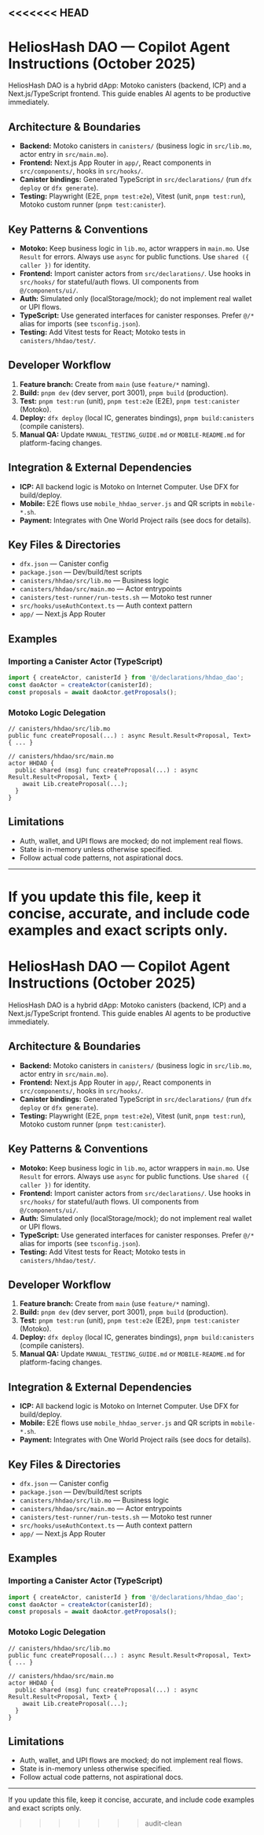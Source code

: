 <<<<<<< HEAD
---

# HeliosHash DAO — Copilot Agent Instructions (October 2025)

HeliosHash DAO is a hybrid dApp: Motoko canisters (backend, ICP) and a Next.js/TypeScript frontend. This guide enables AI agents to be productive immediately.

## Architecture & Boundaries
- **Backend:** Motoko canisters in `canisters/` (business logic in `src/lib.mo`, actor entry in `src/main.mo`).
- **Frontend:** Next.js App Router in `app/`, React components in `src/components/`, hooks in `src/hooks/`.
- **Canister bindings:** Generated TypeScript in `src/declarations/` (run `dfx deploy` or `dfx generate`).
- **Testing:** Playwright (E2E, `pnpm test:e2e`), Vitest (unit, `pnpm test:run`), Motoko custom runner (`pnpm test:canister`).

## Key Patterns & Conventions
- **Motoko:** Keep business logic in `lib.mo`, actor wrappers in `main.mo`. Use `Result` for errors. Always use `async` for public functions. Use `shared ({ caller })` for identity.
- **Frontend:** Import canister actors from `src/declarations/`. Use hooks in `src/hooks/` for stateful/auth flows. UI components from `@/components/ui/`.
- **Auth:** Simulated only (localStorage/mock); do not implement real wallet or UPI flows.
- **TypeScript:** Use generated interfaces for canister responses. Prefer `@/*` alias for imports (see `tsconfig.json`).
- **Testing:** Add Vitest tests for React; Motoko tests in `canisters/hhdao/test/`.

## Developer Workflow
1. **Feature branch:** Create from `main` (use `feature/*` naming).
2. **Build:** `pnpm dev` (dev server, port 3001), `pnpm build` (production).
3. **Test:** `pnpm test:run` (unit), `pnpm test:e2e` (E2E), `pnpm test:canister` (Motoko).
4. **Deploy:** `dfx deploy` (local IC, generates bindings), `pnpm build:canisters` (compile canisters).
5. **Manual QA:** Update `MANUAL_TESTING_GUIDE.md` or `MOBILE-README.md` for platform-facing changes.

## Integration & External Dependencies
- **ICP:** All backend logic is Motoko on Internet Computer. Use DFX for build/deploy.
- **Mobile:** E2E flows use `mobile_hhdao_server.js` and QR scripts in `mobile-*.sh`.
- **Payment:** Integrates with One World Project rails (see docs for details).

## Key Files & Directories
- `dfx.json` — Canister config
- `package.json` — Dev/build/test scripts
- `canisters/hhdao/src/lib.mo` — Business logic
- `canisters/hhdao/src/main.mo` — Actor entrypoints
- `canisters/test-runner/run-tests.sh` — Motoko test runner
- `src/hooks/useAuthContext.ts` — Auth context pattern
- `app/` — Next.js App Router

## Examples
### Importing a Canister Actor (TypeScript)
```ts
import { createActor, canisterId } from '@/declarations/hhdao_dao';
const daoActor = createActor(canisterId);
const proposals = await daoActor.getProposals();
```

### Motoko Logic Delegation
```motoko
// canisters/hhdao/src/lib.mo
public func createProposal(...) : async Result.Result<Proposal, Text> { ... }

// canisters/hhdao/src/main.mo
actor HHDAO {
  public shared (msg) func createProposal(...) : async Result.Result<Proposal, Text> {
    await Lib.createProposal(...);
  }
}
```

## Limitations
- Auth, wallet, and UPI flows are mocked; do not implement real flows.
- State is in-memory unless otherwise specified.
- Follow actual code patterns, not aspirational docs.

---
If you update this file, keep it concise, accurate, and include code examples and exact scripts only.
=======

# HeliosHash DAO — Copilot Agent Instructions (October 2025)

HeliosHash DAO is a hybrid dApp: Motoko canisters (backend, ICP) and a Next.js/TypeScript frontend. This guide enables AI agents to be productive immediately.

## Architecture & Boundaries
- **Backend:** Motoko canisters in `canisters/` (business logic in `src/lib.mo`, actor entry in `src/main.mo`).
- **Frontend:** Next.js App Router in `app/`, React components in `src/components/`, hooks in `src/hooks/`.
- **Canister bindings:** Generated TypeScript in `src/declarations/` (run `dfx deploy` or `dfx generate`).
- **Testing:** Playwright (E2E, `pnpm test:e2e`), Vitest (unit, `pnpm test:run`), Motoko custom runner (`pnpm test:canister`).

## Key Patterns & Conventions
- **Motoko:** Keep business logic in `lib.mo`, actor wrappers in `main.mo`. Use `Result` for errors. Always use `async` for public functions. Use `shared ({ caller })` for identity.
- **Frontend:** Import canister actors from `src/declarations/`. Use hooks in `src/hooks/` for stateful/auth flows. UI components from `@/components/ui/`.
- **Auth:** Simulated only (localStorage/mock); do not implement real wallet or UPI flows.
- **TypeScript:** Use generated interfaces for canister responses. Prefer `@/*` alias for imports (see `tsconfig.json`).
- **Testing:** Add Vitest tests for React; Motoko tests in `canisters/hhdao/test/`.

## Developer Workflow
1. **Feature branch:** Create from `main` (use `feature/*` naming).
2. **Build:** `pnpm dev` (dev server, port 3001), `pnpm build` (production).
3. **Test:** `pnpm test:run` (unit), `pnpm test:e2e` (E2E), `pnpm test:canister` (Motoko).
4. **Deploy:** `dfx deploy` (local IC, generates bindings), `pnpm build:canisters` (compile canisters).
5. **Manual QA:** Update `MANUAL_TESTING_GUIDE.md` or `MOBILE-README.md` for platform-facing changes.

## Integration & External Dependencies
- **ICP:** All backend logic is Motoko on Internet Computer. Use DFX for build/deploy.
- **Mobile:** E2E flows use `mobile_hhdao_server.js` and QR scripts in `mobile-*.sh`.
- **Payment:** Integrates with One World Project rails (see docs for details).

## Key Files & Directories
- `dfx.json` — Canister config
- `package.json` — Dev/build/test scripts
- `canisters/hhdao/src/lib.mo` — Business logic
- `canisters/hhdao/src/main.mo` — Actor entrypoints
- `canisters/test-runner/run-tests.sh` — Motoko test runner
- `src/hooks/useAuthContext.ts` — Auth context pattern
- `app/` — Next.js App Router

## Examples
### Importing a Canister Actor (TypeScript)
```ts
import { createActor, canisterId } from '@/declarations/hhdao_dao';
const daoActor = createActor(canisterId);
const proposals = await daoActor.getProposals();
```

### Motoko Logic Delegation
```motoko
// canisters/hhdao/src/lib.mo
public func createProposal(...) : async Result.Result<Proposal, Text> { ... }

// canisters/hhdao/src/main.mo
actor HHDAO {
  public shared (msg) func createProposal(...) : async Result.Result<Proposal, Text> {
    await Lib.createProposal(...);
  }
}
```

## Limitations
- Auth, wallet, and UPI flows are mocked; do not implement real flows.
- State is in-memory unless otherwise specified.
- Follow actual code patterns, not aspirational docs.

---
If you update this file, keep it concise, accurate, and include code examples and exact scripts only.
>>>>>>> audit-clean
